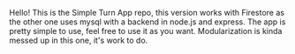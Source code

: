 Hello!
This is the Simple Turn App repo, this version works with Firestore as the other one uses mysql with a backend in node.js and express.
The app is pretty simple to use, feel free to use it as you want.
Modularization is kinda messed up in this one, it's work to do.
